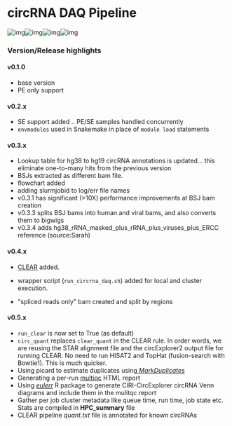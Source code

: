 # circRNA DAQ Pipeline

![img](https://img.shields.io/github/issues/kopardev/circRNA?style=for-the-badge)![img](https://img.shields.io/github/forks/kopardev/circRNA?style=for-the-badge)![img](https://img.shields.io/github/stars/kopardev/circRNA?style=for-the-badge)![img](https://img.shields.io/github/license/kopardev/circRNA?style=for-the-badge)

### Version/Release highlights

#### v0.1.0

* base version
* PE only support

#### v0.2.x

* SE support added .. PE/SE samples handled concurrently
* `envmodules` used in Snakemake in place of `module load` statements

#### v0.3.x

* Lookup table for hg38 to hg19 circRNA annotations is updated... this eliminate one-to-many hits from the previous version
* BSJs extracted as different bam file.
* flowchart added
* adding slurmjobid to log/err file names
* v0.3.1 has significant (>10X) performance improvements at BSJ bam creation
* v0.3.3 splits BSJ bams into human and viral bams, and also converts them to bigwigs
* v0.3.4 adds hg38_rRNA_masked_plus_rRNA_plus_viruses_plus_ERCC reference (source:Sarah)

#### v0.4.x 

* [CLEAR](https://github.com/YangLab/CLEAR) added.
* wrapper script (`run_circrna_daq.sh`) added for local and cluster execution.

* "spliced reads only" bam created and split by regions

#### v0.5.x

* `run_clear` is now set to True (as default)
* `circ_quant` replaces `clear_quant` in the CLEAR rule. In order words, we are reusing the STAR alignment file and the circExplorer2 output file for running CLEAR. No need to run HISAT2 and TopHat (fusion-search with Bowtie1). This is much quicker.
* Using picard to estimate duplicates using[ *MarkDuplicates*](https://gatk.broadinstitute.org/hc/en-us/articles/360037052812-MarkDuplicates-Picard-)
* Generating a per-run [multiqc](https://multiqc.info/) HTML report
* Using [*eulerr*](https://www.rdocumentation.org/packages/eulerr/versions/6.1.0) R package to generate CIRI-CircExplorer circRNA Venn diagrams and include them in the mulitqc report
* Gather per job cluster metadata like queue time, run time, job state etc. Stats are compiled in **HPC_summary** file
* CLEAR pipeline *quant.txt* file is annotated for known circRNAs